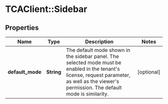 # TCAClient::Sidebar

## Properties
Name | Type | Description | Notes
------------ | ------------- | ------------- | -------------
**default_mode** | **String** | The default mode shown in the sidebar panel. The selected mode must be enabled in the tenant&#x27;s license, request parameter, as well as the viewer&#x27;s permission. The default mode is similarity.  | [optional] 

